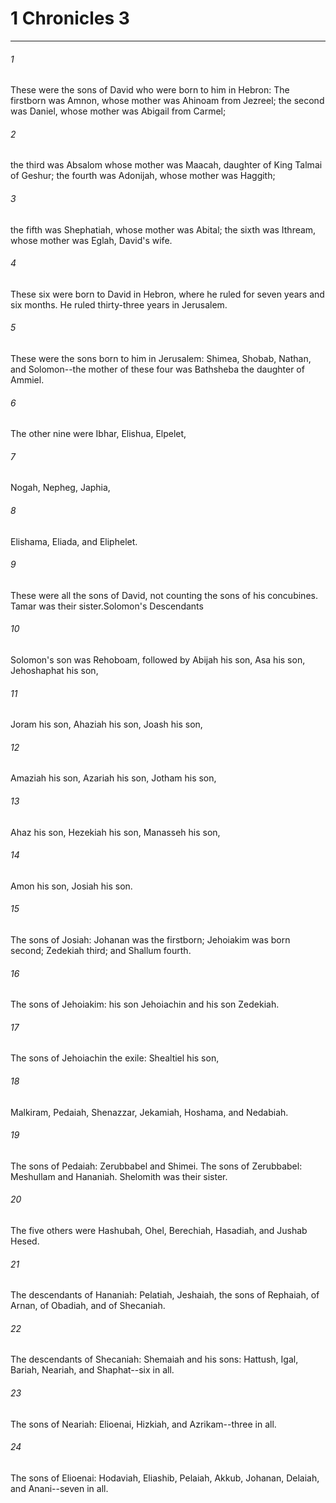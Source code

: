 # 1 Chronicles 3
***



###### 1 
These were the sons of David who were born to him in Hebron: The firstborn was Amnon, whose mother was Ahinoam from Jezreel; the second was Daniel, whose mother was Abigail from Carmel; 

###### 2 
the third was Absalom whose mother was Maacah, daughter of King Talmai of Geshur; the fourth was Adonijah, whose mother was Haggith; 

###### 3 
the fifth was Shephatiah, whose mother was Abital; the sixth was Ithream, whose mother was Eglah, David's wife. 

###### 4 
These six were born to David in Hebron, where he ruled for seven years and six months. He ruled thirty-three years in Jerusalem. 

###### 5 
These were the sons born to him in Jerusalem: Shimea, Shobab, Nathan, and Solomon--the mother of these four was Bathsheba the daughter of Ammiel. 

###### 6 
The other nine were Ibhar, Elishua, Elpelet, 

###### 7 
Nogah, Nepheg, Japhia, 

###### 8 
Elishama, Eliada, and Eliphelet. 

###### 9 
These were all the sons of David, not counting the sons of his concubines. Tamar was their sister.Solomon's Descendants 

###### 10 
Solomon's son was Rehoboam, followed by Abijah his son, Asa his son, Jehoshaphat his son, 

###### 11 
Joram his son, Ahaziah his son, Joash his son, 

###### 12 
Amaziah his son, Azariah his son, Jotham his son, 

###### 13 
Ahaz his son, Hezekiah his son, Manasseh his son, 

###### 14 
Amon his son, Josiah his son. 

###### 15 
The sons of Josiah: Johanan was the firstborn; Jehoiakim was born second; Zedekiah third; and Shallum fourth. 

###### 16 
The sons of Jehoiakim: his son Jehoiachin and his son Zedekiah. 

###### 17 
The sons of Jehoiachin the exile: Shealtiel his son, 

###### 18 
Malkiram, Pedaiah, Shenazzar, Jekamiah, Hoshama, and Nedabiah. 

###### 19 
The sons of Pedaiah: Zerubbabel and Shimei. The sons of Zerubbabel: Meshullam and Hananiah. Shelomith was their sister. 

###### 20 
The five others were Hashubah, Ohel, Berechiah, Hasadiah, and Jushab Hesed. 

###### 21 
The descendants of Hananiah: Pelatiah, Jeshaiah, the sons of Rephaiah, of Arnan, of Obadiah, and of Shecaniah. 

###### 22 
The descendants of Shecaniah: Shemaiah and his sons: Hattush, Igal, Bariah, Neariah, and Shaphat--six in all. 

###### 23 
The sons of Neariah: Elioenai, Hizkiah, and Azrikam--three in all. 

###### 24 
The sons of Elioenai: Hodaviah, Eliashib, Pelaiah, Akkub, Johanan, Delaiah, and Anani--seven in all.
